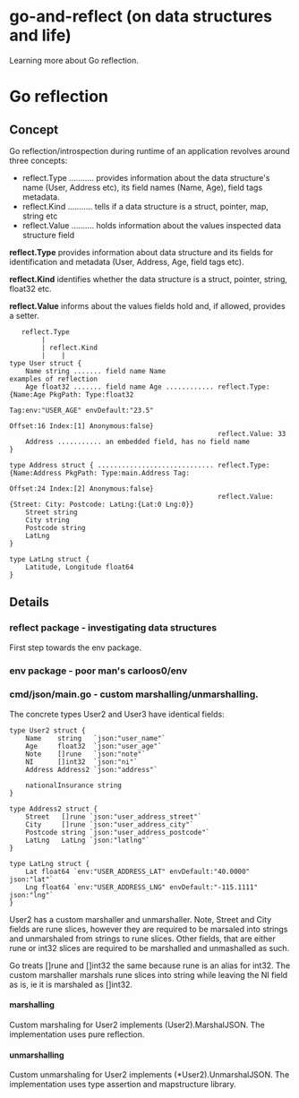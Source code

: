 # go-and-reflect (on data structures and life)

Learning more about Go reflection.

# Go reflection

## Concept

Go reflection/introspection during runtime of an application revolves around three concepts:

- reflect.Type ........... provides information about the data structure's name (User, Address etc), its field names
                           (Name, Age), field tags metadata.
- reflect.Kind ........... tells if a data structure is a struct, pointer, map, string etc
- reflect.Value .......... holds information about the values inspected data structure field

**reflect.Type** provides information about data structure and its fields for identification and metadata
                 (User, Address, Age, field tags etc).

**reflect.Kind** identifies whether the data structure is a struct, pointer, string, float32 etc.

**reflect.Value** informs about the values fields hold and, if allowed, provides a setter.

```
   reflect.Type
        |
        | reflect.Kind
        |    |
type User struct {
    Name string ....... field name Name                            examples of reflection
    Age float32 ....... field name Age ............ reflect.Type:  {Name:Age PkgPath: Type:float32
                                                                   Tag:env:"USER_AGE" envDefault:"23.5"
                                                                   Offset:16 Index:[1] Anonymous:false}
                                                    reflect.Value: 33
    Address ........... an embedded field, has no field name
}

type Address struct { ............................. reflect.Type:  {Name:Address PkgPath: Type:main.Address Tag:
                                                                   Offset:24 Index:[2] Anonymous:false}
                                                    reflect.Value: {Street: City: Postcode: LatLng:{Lat:0 Lng:0}}
    Street string
    City string
    Postcode string
    LatLng
}

type LatLng struct {
    Latitude, Longitude float64
}
```

## Details

### reflect package - investigating data structures

First step towards the env package.

### env package - poor man's carloos0/env

### cmd/json/main.go - custom marshalling/unmarshalling.

The concrete types User2 and User3 have identical fields:

```
type User2 struct {
	Name    string   `json:"user_name"`
	Age     float32  `json:"user_age"`
	Note    []rune   `json:"note"`
	NI      []int32  `json:"ni"`
	Address Address2 `json:"address"`

	nationalInsurance string
}

type Address2 struct {
	Street   []rune `json:"user_address_street"`
	City     []rune `json:"user_address_city"`
	Postcode string `json:"user_address_postcode"`
	LatLng   LatLng `json:"latlng"`
}

type LatLng struct {
	Lat float64 `env:"USER_ADDRESS_LAT" envDefault:"40.0000" json:"lat"`
	Lng float64 `env:"USER_ADDRESS_LNG" envDefault:"-115.1111" json:"lng"`
}
```

User2 has a custom marshaller and unmarshaller. Note, Street and City fields are rune slices, however they are required to be marsaled into strings and unmarshaled from strings to rune slices. Other fields, that are either rune or int32 slices are required to be marshalled and unmashalled as such.

Go treats []rune and []int32 the same because rune is an alias for int32. The custom marshaller marshals rune slices into string while leaving the NI field as is, ie it is marshaled as []int32.

#### marshalling

Custom marshaling for User2 implements (User2).MarshalJSON. The implementation uses
pure reflection.

#### unmarshalling

Custom unmarshaling for User2 implements (*User2).UnmarshalJSON. The implementation
uses type assertion and mapstructure library.
